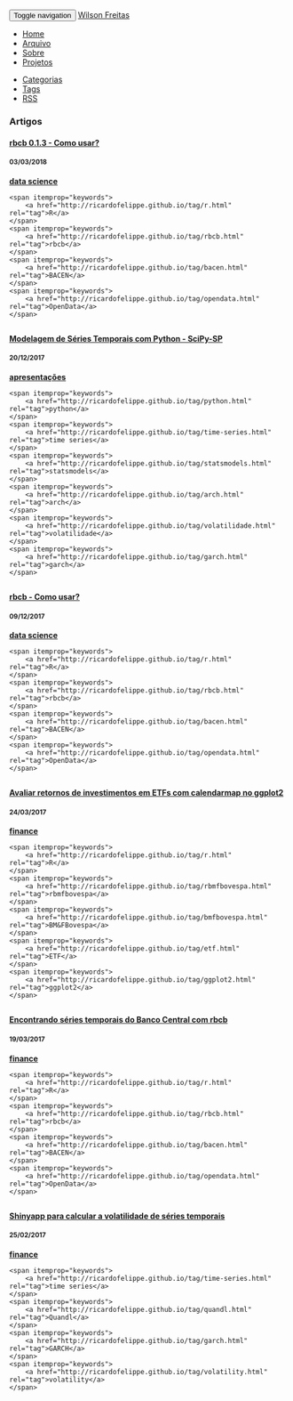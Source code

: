 <!DOCTYPE html>
<html lang="pt">
<head>
	<meta charset="utf-8">
	<title>Wilson Freitas</title>
	<link rel="shortcut icon" href="http://ricardofelippe.github.io/images/favicon.ico">
	<meta name="description" content="Coding, scientific development, finance, data analysis, visualization, statistics, and machine learning">
	<meta name="author" content="Wilson Freitas">
	<meta name="viewport" content="width=device-width, initial-scale=1.0">
	<!-- Le HTML5 shim, for IE6-8 support of HTML elements -->
	<!--[if lt IE 9]>
		<script src="http://ricardofelippe.github.io/theme/html5.js"></script>
		<![endif]-->
	<!-- <link href="http://ricardofelippe.github.io/theme/css/ipython.css" rel="stylesheet"> -->
	<link href="http://ricardofelippe.github.io/theme/css/font-awesome.min.css" rel="stylesheet">
	<link href="http://ricardofelippe.github.io/theme/css/bootstrap.min.css" rel="stylesheet">
	<link href="http://ricardofelippe.github.io/theme/css/local.css" rel="stylesheet">
	<link href="http://ricardofelippe.github.io/theme/css/pygments.css" rel="stylesheet">
	<script type="text/x-mathjax-config">
	MathJax.Hub.Config({
		tex2jax: {inlineMath: [['$','$'], ['\\(','\\)']]}
	});
	</script>
	<script type="text/javascript" src="https://cdn.mathjax.org/mathjax/latest/MathJax.js?config=TeX-AMS-MML_HTMLorMML"></script>
<script>
  (function(i,s,o,g,r,a,m){i['GoogleAnalyticsObject']=r;i[r]=i[r]||function(){
  (i[r].q=i[r].q||[]).push(arguments)},i[r].l=1*new Date();a=s.createElement(o),
  m=s.getElementsByTagName(o)[0];a.async=1;a.src=g;m.parentNode.insertBefore(a,m)
  })(window,document,'script','//www.google-analytics.com/analytics.js','ga');

  ga('create', 'UA-4510606-3', 'auto');
  ga('send', 'pageview');

</script>
</head>
<body>
<div class="container">
	<nav class="navbar navbar-default" style="margin-top:2em;">
		<div class="container-fluid">
			<div class="navbar-header">
				<button type="button" class="navbar-toggle collapsed" data-toggle="collapse" data-target="#bs-example-navbar-collapse-1">
					<span class="sr-only">Toggle navigation</span>
					<span class="icon-bar"></span>
					<span class="icon-bar"></span>
					<span class="icon-bar"></span>
				</button>
				<a class="navbar-brand" href="http://ricardofelippe.github.io/index.html">Wilson Freitas</a>
			</div>
			<div class="collapse navbar-collapse" id="bs-example-navbar-collapse-1">
				<ul class="nav navbar-nav">
					<li><a href="http://ricardofelippe.github.io/index.html"><i class="fa fa-home"></i> Home</a></li>
					<li><a href="http://ricardofelippe.github.io/archives.html"><i class="fa fa-archive "></i> Arquivo</a></li>
					<li><a href="http://ricardofelippe.github.io/pages/about.html"><i class="fa fa-user "></i> Sobre</a></li>
					<li><a href="http://ricardofelippe.github.io/pages/projects.html"><i class="fa fa-code "></i> Projetos</a></li>
				</ul>
				<ul class="nav navbar-nav navbar-right">
					<li><a href="http://ricardofelippe.github.io/categories.html"><i class="fa fa-archive"></i> Categorias</a></li>
					<li><a href="http://ricardofelippe.github.io/tags.html"><i class="fa fa-tags"></i> Tags</a></li>
					<li><a href="http://ricardofelippe.github.io/feeds/rss.xml"><i class="fa fa-rss"></i> RSS</a></li>
				</ul>
			</div>
		</div>
	</nav>
	<div class="row">
		<div class="col-md-10 col-md-offset-1">
        
<div class="page-header">
	<h3>Artigos</h2>
</div>
<div class="article" itemscope itemtype="http://schema.org/BlogPosting" style="margin-bottom:2em;">
	<div class="row">
		<div class="lead-article-title col-md-10">
			<a href="http://ricardofelippe.github.io/posts/rbcb-013-como-usar.html"><h4 itemprop="name headline">rbcb 0.1.3 - Como usar?</h4></a>
		</div>
		<div class="col-md-2">
			<h4 class="text-right">
				<small>
					<time datetime="2018-03-03T00:00:00-03:00" itemprop="datePublished">03/03/2018</time>
				</small>
			</h4>
		</div>
	</div>
	<span itemprop="articleSection">
		<a href="http://ricardofelippe.github.io/category/data-science.html" rel="category"><strong>data science</strong></a>
	</span>
 
	<span itemprop="keywords">
		<a href="http://ricardofelippe.github.io/tag/r.html" rel="tag">R</a>
	</span>
	<span itemprop="keywords">
		<a href="http://ricardofelippe.github.io/tag/rbcb.html" rel="tag">rbcb</a>
	</span>
	<span itemprop="keywords">
		<a href="http://ricardofelippe.github.io/tag/bacen.html" rel="tag">BACEN</a>
	</span>
	<span itemprop="keywords">
		<a href="http://ricardofelippe.github.io/tag/opendata.html" rel="tag">OpenData</a>
	</span>
</div>
<div class="article" itemscope itemtype="http://schema.org/BlogPosting" style="margin-bottom:2em;">
	<div class="row">
		<div class="lead-article-title col-md-10">
			<a href="http://ricardofelippe.github.io/posts/modelagem-de-series-temporais-com-python-scipy-sp.html"><h4 itemprop="name headline">Modelagem de Séries Temporais com Python - SciPy-SP</h4></a>
		</div>
		<div class="col-md-2">
			<h4 class="text-right">
				<small>
					<time datetime="2017-12-20T00:00:00-02:00" itemprop="datePublished">20/12/2017</time>
				</small>
			</h4>
		</div>
	</div>
	<span itemprop="articleSection">
		<a href="http://ricardofelippe.github.io/category/apresentacoes.html" rel="category"><strong>apresentações</strong></a>
	</span>
 
	<span itemprop="keywords">
		<a href="http://ricardofelippe.github.io/tag/python.html" rel="tag">python</a>
	</span>
	<span itemprop="keywords">
		<a href="http://ricardofelippe.github.io/tag/time-series.html" rel="tag">time series</a>
	</span>
	<span itemprop="keywords">
		<a href="http://ricardofelippe.github.io/tag/statsmodels.html" rel="tag">statsmodels</a>
	</span>
	<span itemprop="keywords">
		<a href="http://ricardofelippe.github.io/tag/arch.html" rel="tag">arch</a>
	</span>
	<span itemprop="keywords">
		<a href="http://ricardofelippe.github.io/tag/volatilidade.html" rel="tag">volatilidade</a>
	</span>
	<span itemprop="keywords">
		<a href="http://ricardofelippe.github.io/tag/garch.html" rel="tag">garch</a>
	</span>
</div>
<div class="article" itemscope itemtype="http://schema.org/BlogPosting" style="margin-bottom:2em;">
	<div class="row">
		<div class="lead-article-title col-md-10">
			<a href="http://ricardofelippe.github.io/posts/rbcb-como-usar.html"><h4 itemprop="name headline">rbcb - Como usar?</h4></a>
		</div>
		<div class="col-md-2">
			<h4 class="text-right">
				<small>
					<time datetime="2017-12-09T00:00:00-02:00" itemprop="datePublished">09/12/2017</time>
				</small>
			</h4>
		</div>
	</div>
	<span itemprop="articleSection">
		<a href="http://ricardofelippe.github.io/category/data-science.html" rel="category"><strong>data science</strong></a>
	</span>
 
	<span itemprop="keywords">
		<a href="http://ricardofelippe.github.io/tag/r.html" rel="tag">R</a>
	</span>
	<span itemprop="keywords">
		<a href="http://ricardofelippe.github.io/tag/rbcb.html" rel="tag">rbcb</a>
	</span>
	<span itemprop="keywords">
		<a href="http://ricardofelippe.github.io/tag/bacen.html" rel="tag">BACEN</a>
	</span>
	<span itemprop="keywords">
		<a href="http://ricardofelippe.github.io/tag/opendata.html" rel="tag">OpenData</a>
	</span>
</div>
<div class="article" itemscope itemtype="http://schema.org/BlogPosting" style="margin-bottom:2em;">
	<div class="row">
		<div class="lead-article-title col-md-10">
			<a href="http://ricardofelippe.github.io/posts/avaliar-retornos-de-investimentos-em-etfs-com-calendarmap-no-ggplot2.html"><h4 itemprop="name headline">Avaliar retornos de investimentos em ETFs com calendarmap no ggplot2</h4></a>
		</div>
		<div class="col-md-2">
			<h4 class="text-right">
				<small>
					<time datetime="2017-03-24T00:00:00-03:00" itemprop="datePublished">24/03/2017</time>
				</small>
			</h4>
		</div>
	</div>
	<span itemprop="articleSection">
		<a href="http://ricardofelippe.github.io/category/finance.html" rel="category"><strong>finance</strong></a>
	</span>
 
	<span itemprop="keywords">
		<a href="http://ricardofelippe.github.io/tag/r.html" rel="tag">R</a>
	</span>
	<span itemprop="keywords">
		<a href="http://ricardofelippe.github.io/tag/rbmfbovespa.html" rel="tag">rbmfbovespa</a>
	</span>
	<span itemprop="keywords">
		<a href="http://ricardofelippe.github.io/tag/bmfbovespa.html" rel="tag">BM&FBovespa</a>
	</span>
	<span itemprop="keywords">
		<a href="http://ricardofelippe.github.io/tag/etf.html" rel="tag">ETF</a>
	</span>
	<span itemprop="keywords">
		<a href="http://ricardofelippe.github.io/tag/ggplot2.html" rel="tag">ggplot2</a>
	</span>
</div>
<div class="article" itemscope itemtype="http://schema.org/BlogPosting" style="margin-bottom:2em;">
	<div class="row">
		<div class="lead-article-title col-md-10">
			<a href="http://ricardofelippe.github.io/posts/encontrando-series-temporais-do-banco-central-com-rbcb.html"><h4 itemprop="name headline">Encontrando séries temporais do Banco Central com rbcb</h4></a>
		</div>
		<div class="col-md-2">
			<h4 class="text-right">
				<small>
					<time datetime="2017-03-19T00:00:00-03:00" itemprop="datePublished">19/03/2017</time>
				</small>
			</h4>
		</div>
	</div>
	<span itemprop="articleSection">
		<a href="http://ricardofelippe.github.io/category/finance.html" rel="category"><strong>finance</strong></a>
	</span>
 
	<span itemprop="keywords">
		<a href="http://ricardofelippe.github.io/tag/r.html" rel="tag">R</a>
	</span>
	<span itemprop="keywords">
		<a href="http://ricardofelippe.github.io/tag/rbcb.html" rel="tag">rbcb</a>
	</span>
	<span itemprop="keywords">
		<a href="http://ricardofelippe.github.io/tag/bacen.html" rel="tag">BACEN</a>
	</span>
	<span itemprop="keywords">
		<a href="http://ricardofelippe.github.io/tag/opendata.html" rel="tag">OpenData</a>
	</span>
</div>
<div class="article" itemscope itemtype="http://schema.org/BlogPosting" style="margin-bottom:2em;">
	<div class="row">
		<div class="lead-article-title col-md-10">
			<a href="http://ricardofelippe.github.io/posts/shinyapp-para-calcular-volatilidade-de-series-temporais.html"><h4 itemprop="name headline">Shinyapp para calcular a volatilidade de séries temporais</h4></a>
		</div>
		<div class="col-md-2">
			<h4 class="text-right">
				<small>
					<time datetime="2017-02-25T00:00:00-03:00" itemprop="datePublished">25/02/2017</time>
				</small>
			</h4>
		</div>
	</div>
	<span itemprop="articleSection">
		<a href="http://ricardofelippe.github.io/category/finance.html" rel="category"><strong>finance</strong></a>
	</span>
 
	<span itemprop="keywords">
		<a href="http://ricardofelippe.github.io/tag/time-series.html" rel="tag">time series</a>
	</span>
	<span itemprop="keywords">
		<a href="http://ricardofelippe.github.io/tag/quandl.html" rel="tag">Quandl</a>
	</span>
	<span itemprop="keywords">
		<a href="http://ricardofelippe.github.io/tag/garch.html" rel="tag">GARCH</a>
	</span>
	<span itemprop="keywords">
		<a href="http://ricardofelippe.github.io/tag/volatility.html" rel="tag">volatility</a>
	</span>
</div>
</html>
